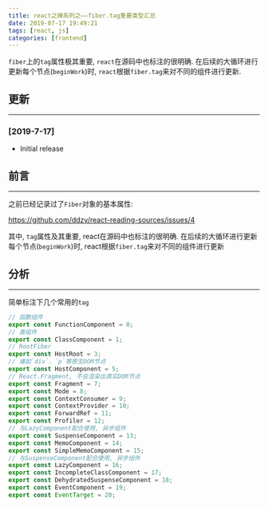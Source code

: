 ```yaml
---
title: react之禅系列之——fiber.tag重要类型汇总
date: 2019-07-17 19:49:21
tags: [react, js]
categories: [frontend]
---
```


`fiber`上的`tag`属性极其重要, `react`在源码中也标注的很明确. 在后续的大循环进行更新每个节点(`beginWork`)时, `react`根据`fiber.tag`来对不同的组件进行更新.


<!-- more -->


## 更新

------

### [2019-7-17]

- Initial release

## 前言

------

之前已经记录过了`Fiber`对象的基本属性:

https://github.com/ddzy/react-reading-sources/issues/4

其中, `tag`属性及其重要, react在源码中也标注的很明确. 在后续的大循环进行更新每个节点(`beginWork`)时, react根据`fiber.tag`来对不同的组件进行更新

## 分析

------

简单标注下几个常用的`tag`

```js
// 函数组件
export const FunctionComponent = 0;
// 类组件
export const ClassComponent = 1;
// RootFiber
export const HostRoot = 3;
// 诸如`div`、`p`等原生DOM节点
export const HostComponent = 5;
// React.Fragment, 不会渲染出真实DOM节点
export const Fragment = 7;
export const Mode = 8;
export const ContextConsumer = 9;
export const ContextProvider = 10;
export const ForwardRef = 11;
export const Profiler = 12;
// 与LazyComponent配合使用, 异步组件
export const SuspenseComponent = 13;
export const MemoComponent = 14;
export const SimpleMemoComponent = 15;
// 与SuspenseComponent配合使用, 异步组件
export const LazyComponent = 16;
export const IncompleteClassComponent = 17;
export const DehydratedSuspenseComponent = 18;
export const EventComponent = 19;
export const EventTarget = 20;
```